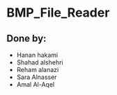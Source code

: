 # BMP_File_Reader
## Done by:
- Hanan hakami
- Shahad alshehri 
- Reham alanazi
- Sara Alnasser
- Amal Al-Aqel
